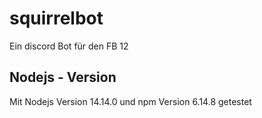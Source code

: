 # squirrelbot
Ein discord Bot für den FB 12

## Nodejs - Version
Mit Nodejs Version 14.14.0 und npm Version 6.14.8 getestet

